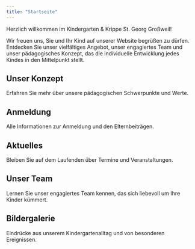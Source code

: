 ```yaml
---
title: "Startseite"
---
```

Herzlich willkommen im Kindergarten & Krippe St. Georg Großweil!

Wir freuen uns, Sie und Ihr Kind auf unserer Website begrüßen zu dürfen. Entdecken Sie unser vielfältiges Angebot, unser engagiertes Team und unser pädagogisches Konzept, das die individuelle Entwicklung jedes Kindes in den Mittelpunkt stellt.

## Unser Konzept

Erfahren Sie mehr über unsere pädagogischen Schwerpunkte und Werte.

## Anmeldung

Alle Informationen zur Anmeldung und den Elternbeiträgen.

## Aktuelles

Bleiben Sie auf dem Laufenden über Termine und Veranstaltungen.

## Unser Team

Lernen Sie unser engagiertes Team kennen, das sich liebevoll um Ihre Kinder kümmert.

## Bildergalerie

Eindrücke aus unserem Kindergartenalltag und von besonderen Ereignissen.